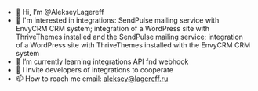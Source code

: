 - 👋 Hi, I’m @AlekseyLagereff
- 👀 I'm interested in integrations: SendPulse mailing service with EnvyCRM CRM system; integration of a WordPress site with ThriveThemes installed and the SendPulse mailing service; integration of a WordPress site with ThriveThemes installed with the EnvyCRM CRM system
- 🌱 I’m currently learning integrations API fnd webhook
- 💞️ I invite developers of integrations to cooperate
- 📫 How to reach me email: aleksey@lagereff.ru

<!---
AlekseyLagereff/AlekseyLagereff is a ✨ special ✨ repository because its `README.md` (this file) appears on your GitHub profile.
You can click the Preview link to take a look at your changes.
--->
